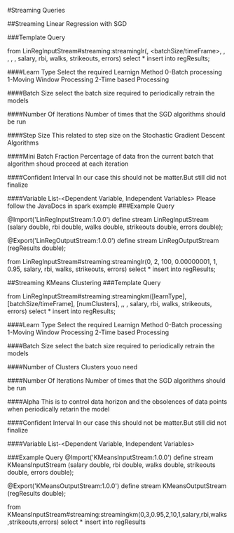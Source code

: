#Streaming Queries

##Streaming Linear Regression with SGD

###Template Query

from LinRegInputStream#streaming:streaminglr(<learnType>, <batchSize/timeFrame>, <numIterations>, <stepSize>, <miniBatchFraction>, <ci>, salary, rbi, walks, strikeouts, errors)
select *
insert into regResults;

####Learn Type <learnType>
Select the required Learnign Method
0-Batch processing
1-Moving Window Processing
2-Time based Processing

####Batch Size <batchSize>
select the batch size required to periodically retrain the models

####Number Of Iterations <numIterations>
Number of times that the SGD algorithms should be run

####Step Size <stepSize>
This related to step size on the Stochastic Gradient Descent Algorithms

####Mini Batch Fraction
Percentage of data fron the current batch that algorithm shoud proceed at each iteration

####Confident Interval <ci>
In our case this should not be matter.But still did not finalize

####Variable List-<Dependent Variable, Independent Variables>
Please follow the JavaDocs in spark example
###Example Query

@Import('LinRegInputStream:1.0.0')
define stream LinRegInputStream (salary double, rbi double, walks double, strikeouts double, errors double);

@Export('LinRegOutputStream:1.0.0')
define stream LinRegOutputStream (regResults double);

from LinRegInputStream#streaming:streaminglr(0, 2, 100, 0.00000001, 1, 0.95, salary, rbi, walks, strikeouts, errors)
select *
insert into regResults;

##Streaming KMeans Clustering
###Template Query

from LinRegInputStream#streaming:streamingkm([learnType], [batchSize/timeFrame], [numClusters], <numIterations>,<alpha>, <ci>, salary, rbi, walks, strikeouts, errors)
select *
insert into regResults;


####Learn Type <learnType>
Select the required Learnign Method
0-Batch processing
1-Moving Window Processing
2-Time based Processing

####Batch Size <batchSize>
select the batch size required to periodically retrain the models

####Number of Clusters <numClusters>
Clusters youo need

####Number Of Iterations <numIterations>
Number of times that the SGD algorithms should be run

####Alpha <alpha>
This is to control data horizon and the obsolences of data points when periodically retarin the model

####Confident Interval <ci>
In our case this should not be matter.But still did not finalize

####Variable List-<Dependent Variable, Independent Variables>

###Example Query
@Import('KMeansInputStream:1.0.0')
define stream KMeansInputStream (salary double, rbi double, walks double, strikeouts double, errors double);

@Export('KMeansOutputStream:1.0.0')
define stream KMeansOutputStream (regResults double);

from KMeansInputStream#streaming:streamingkm(0,3,0.95,2,10,1,salary,rbi,walks,strikeouts,errors)
select *
insert into regResults

